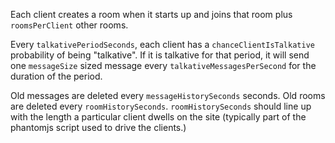 Each client creates a room when it starts up and joins that room plus
`roomsPerClient` other rooms.

Every `talkativePeriodSeconds`, each client has a
`chanceClientIsTalkative` probability of being "talkative". If it is
talkative for that period, it will send one `messageSize` sized message
every `talkativeMessagesPerSecond` for the duration of the period.

Old messages are deleted every `messageHistorySeconds` seconds. Old
rooms are deleted every `roomHistorySeconds`. `roomHistorySeconds`
should line up with the length a particular client dwells on the site
(typically part of the phantomjs script used to drive the clients.)
